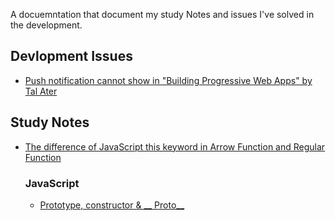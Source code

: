 A docuemntation that document my study Notes and issues I've solved in the development.

## Devlopment Issues

* [Push notification cannot show in "Building Progressive Web Apps" by Tal Ater](/docs/pwa.md)


## Study Notes

* [The difference of JavaScript this keyword in Arrow Function and Regular Function](/docs/this.md)

  ### JavaScript
  * [Prototype, constructor & __ Proto__ ](/docs/js_proto.md)
